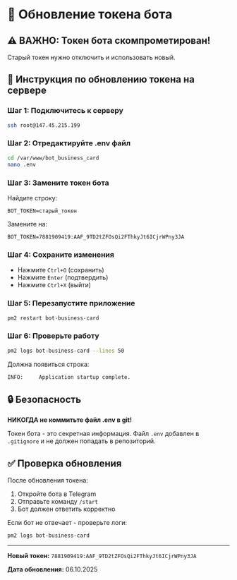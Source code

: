 # 🔐 Обновление токена бота

## ⚠️ ВАЖНО: Токен бота скомпрометирован!

Старый токен нужно отключить и использовать новый.

## 📝 Инструкция по обновлению токена на сервере

### Шаг 1: Подключитесь к серверу
```bash
ssh root@147.45.215.199
```

### Шаг 2: Отредактируйте .env файл
```bash
cd /var/www/bot_business_card
nano .env
```

### Шаг 3: Замените токен бота
Найдите строку:
```env
BOT_TOKEN=старый_токен
```

Замените на:
```env
BOT_TOKEN=7881909419:AAF_9TD2tZFOsQi2FThkyJt6ICjrWPny3JA
```

### Шаг 4: Сохраните изменения
- Нажмите `Ctrl+O` (сохранить)
- Нажмите `Enter` (подтвердить)
- Нажмите `Ctrl+X` (выйти)

### Шаг 5: Перезапустите приложение
```bash
pm2 restart bot-business-card
```

### Шаг 6: Проверьте работу
```bash
pm2 logs bot-business-card --lines 50
```

Должна появиться строка:
```
INFO:     Application startup complete.
```

## 🔒 Безопасность

**НИКОГДА не коммитьте файл .env в git!**

Токен бота - это секретная информация. Файл `.env` добавлен в `.gitignore` и не должен попадать в репозиторий.

## ✅ Проверка обновления

После обновления токена:
1. Откройте бота в Telegram
2. Отправьте команду `/start`
3. Бот должен ответить корректно

Если бот не отвечает - проверьте логи:
```bash
pm2 logs bot-business-card
```

---

**Новый токен:** `7881909419:AAF_9TD2tZFOsQi2FThkyJt6ICjrWPny3JA`

**Дата обновления:** 06.10.2025
